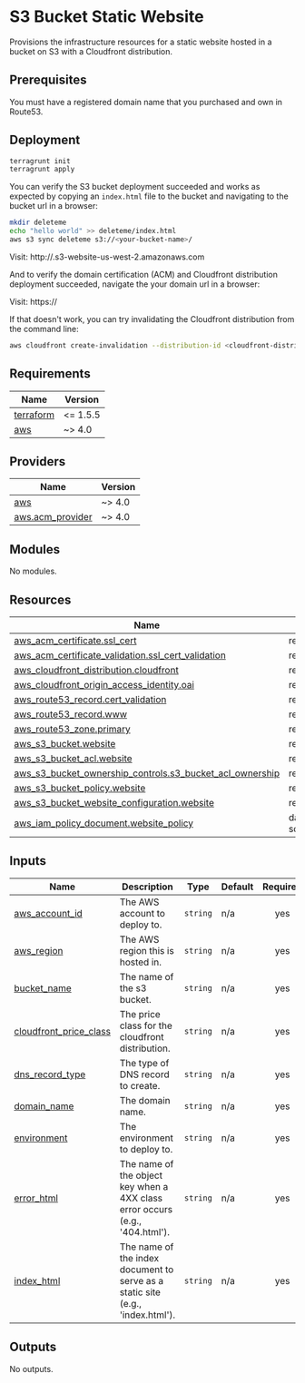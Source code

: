 # S3 Bucket Static Website

Provisions the infrastructure resources for a static website hosted in a bucket on S3 with a Cloudfront distribution.

## Prerequisites

You must have a registered domain name that you purchased and own in Route53.

## Deployment

```bash
terragrunt init
terragrunt apply
```

You can verify the S3 bucket deployment succeeded and works as expected by copying an `index.html` file to the bucket
and navigating to the bucket url in a browser:

```sh
mkdir deleteme
echo "hello world" >> deleteme/index.html
aws s3 sync deleteme s3://<your-bucket-name>/
```

Visit: http://<your-bucket-name>.s3-website-us-west-2.amazonaws.com

And to verify the domain certification (ACM) and Cloudfront distribution deployment succeeded, navigate the your domain
url in a browser:

Visit: https://<domain-name>

If that doesn't work, you can try invalidating the Cloudfront distribution from the command line:

```sh
aws cloudfront create-invalidation --distribution-id <cloudfront-distribution-id> --paths "/*"
```

<!-- BEGIN_TF_DOCS -->
## Requirements

| Name | Version |
|------|---------|
| <a name="requirement_terraform"></a> [terraform](#requirement\_terraform) | <= 1.5.5 |
| <a name="requirement_aws"></a> [aws](#requirement\_aws) | ~> 4.0 |

## Providers

| Name | Version |
|------|---------|
| <a name="provider_aws"></a> [aws](#provider\_aws) | ~> 4.0 |
| <a name="provider_aws.acm_provider"></a> [aws.acm\_provider](#provider\_aws.acm\_provider) | ~> 4.0 |

## Modules

No modules.

## Resources

| Name | Type |
|------|------|
| [aws_acm_certificate.ssl_cert](https://registry.terraform.io/providers/hashicorp/aws/latest/docs/resources/acm_certificate) | resource |
| [aws_acm_certificate_validation.ssl_cert_validation](https://registry.terraform.io/providers/hashicorp/aws/latest/docs/resources/acm_certificate_validation) | resource |
| [aws_cloudfront_distribution.cloudfront](https://registry.terraform.io/providers/hashicorp/aws/latest/docs/resources/cloudfront_distribution) | resource |
| [aws_cloudfront_origin_access_identity.oai](https://registry.terraform.io/providers/hashicorp/aws/latest/docs/resources/cloudfront_origin_access_identity) | resource |
| [aws_route53_record.cert_validation](https://registry.terraform.io/providers/hashicorp/aws/latest/docs/resources/route53_record) | resource |
| [aws_route53_record.www](https://registry.terraform.io/providers/hashicorp/aws/latest/docs/resources/route53_record) | resource |
| [aws_route53_zone.primary](https://registry.terraform.io/providers/hashicorp/aws/latest/docs/resources/route53_zone) | resource |
| [aws_s3_bucket.website](https://registry.terraform.io/providers/hashicorp/aws/latest/docs/resources/s3_bucket) | resource |
| [aws_s3_bucket_acl.website](https://registry.terraform.io/providers/hashicorp/aws/latest/docs/resources/s3_bucket_acl) | resource |
| [aws_s3_bucket_ownership_controls.s3_bucket_acl_ownership](https://registry.terraform.io/providers/hashicorp/aws/latest/docs/resources/s3_bucket_ownership_controls) | resource |
| [aws_s3_bucket_policy.website](https://registry.terraform.io/providers/hashicorp/aws/latest/docs/resources/s3_bucket_policy) | resource |
| [aws_s3_bucket_website_configuration.website](https://registry.terraform.io/providers/hashicorp/aws/latest/docs/resources/s3_bucket_website_configuration) | resource |
| [aws_iam_policy_document.website_policy](https://registry.terraform.io/providers/hashicorp/aws/latest/docs/data-sources/iam_policy_document) | data source |

## Inputs

| Name | Description | Type | Default | Required |
|------|-------------|------|---------|:--------:|
| <a name="input_aws_account_id"></a> [aws\_account\_id](#input\_aws\_account\_id) | The AWS account to deploy to. | `string` | n/a | yes |
| <a name="input_aws_region"></a> [aws\_region](#input\_aws\_region) | The AWS region this is hosted in. | `string` | n/a | yes |
| <a name="input_bucket_name"></a> [bucket\_name](#input\_bucket\_name) | The name of the s3 bucket. | `string` | n/a | yes |
| <a name="input_cloudfront_price_class"></a> [cloudfront\_price\_class](#input\_cloudfront\_price\_class) | The price class for the cloudfront distribution. | `string` | n/a | yes |
| <a name="input_dns_record_type"></a> [dns\_record\_type](#input\_dns\_record\_type) | The type of DNS record to create. | `string` | n/a | yes |
| <a name="input_domain_name"></a> [domain\_name](#input\_domain\_name) | The domain name. | `string` | n/a | yes |
| <a name="input_environment"></a> [environment](#input\_environment) | The environment to deploy to. | `string` | n/a | yes |
| <a name="input_error_html"></a> [error\_html](#input\_error\_html) | The name of the object key when a 4XX class error occurs (e.g., '404.html'). | `string` | n/a | yes |
| <a name="input_index_html"></a> [index\_html](#input\_index\_html) | The name of the index document to serve as a static site (e.g., 'index.html'). | `string` | n/a | yes |

## Outputs

No outputs.
<!-- END_TF_DOCS -->
